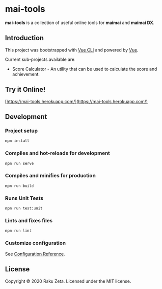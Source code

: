 # mai-tools

**mai-tools** is a collection of useful online tools for **maimai** and **maimai DX**.

## Introduction

This project was bootstrapped with [Vue CLI](https://cli.vuejs.org/) and powered by [Vue](https://vuejs.org/).

Current sub-projects available are:

* Score Calculator - An utility that can be used to calculate the score and achievement.

## Try it Online!

[https://mai-tools.herokuapp.com/](https://mai-tools.herokuapp.com/)

## Development

### Project setup

```
npm install
```

### Compiles and hot-reloads for development

```
npm run serve
```

### Compiles and minifies for production

```
npm run build
```

### Runs Unit Tests

```
npm run test:unit
```

### Lints and fixes files

```
npm run lint
```

### Customize configuration
See [Configuration Reference](https://cli.vuejs.org/config/).

## License

Copyright © 2020 Raku Zeta. Licensed under the MIT license.
